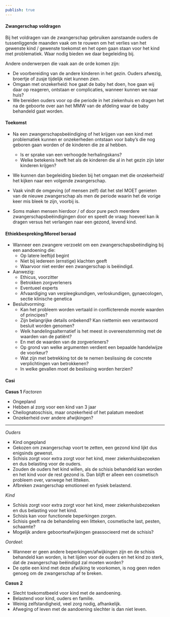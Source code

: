 ```yaml
---
publish: true
---
```


#### Zwangerschap voldragen
Bij het voldragen van de zwangerschap gebruiken aanstaande ouders de tussenliggende maanden vaak om te rouwen om het verlies van het gewenste kind / gewenste toekomst en het open gaan staan voor het kind met problematiek. 
Waar nodig bieden we daar begeleiding bij. 

Andere onderwerpen die vaak aan de orde komen zijn:
- De voorbereiding van de andere kinderen in het gezin. Ouders afwezig, broertje of zusje tijdelijk niet kunnen zien.
- Omgaan met onzekerheid: hoe gaat de baby het doen, hoe gaan wij daar op reageren, ontstaan er complicaties, wanneer kunnen we naar huis?
- We bereiden ouders voor op die periode in het ziekenhuis en dragen het na de geboorte over aan het MMW van de afdeling waar de baby behandeld gaat worden.

#### Toekomst
- Na een zwangerschapsbeëindiging of het krijgen van een kind met problematiek kunnen er onzekerheden ontstaan voor baby’s die nog geboren gaan worden of de kinderen die ze al hebben. 
	- Is er sprake van een verhoogde herhalingskans?
	- Welke betekenis heeft het als de kinderen die al in het gezin zijn later kinderen krijgen?

- We kunnen dan begeleiding bieden bij het omgaan met die onzekerheid/ het kijken naar een volgende zwangerschap.
- Vaak vindt de omgeving (of mensen zelf) dat het stel MOET genieten van de nieuwe zwangerschap als men de periode waarin het de vorige keer mis bleek te zijn, voorbij is.
- Soms maken mensen hierdoor / of door pure pech meerdere zwangerschapsbeëindigingen door en speelt de vraag: hoeveel kan ik dragen versus het verlangen naar een gezond, levend kind.

#### Ethiekbespreking/Moreel beraad
- Wanneer een zwangere verzoekt om een zwangerschapsbeëindiging bij een aandoening die:
	- Op latere leeftijd begint
	- Niet bij iedereen (ernstige) klachten geeft
	- Waarvoor niet eerder een zwangerschap is beëindigd. 
- Aanwezig:
	- Ethicus, voorzitter
	- Betrokken zorgverleners
	- Eventueel experts
	- Afvaardiging van verpleegkundigen, verloskundigen, gynaecologen, sectie klinische genetica
- Besluitvorming:
	-  Kan het probleem worden vertaald in conflicterende morele waarden of principes?
	- Zijn belangrijke details onbekend? Kan niettemin een verantwoord besluit worden genomen?
	- Welk handelingsalternatief is het meest in overeenstemming met de waarden van de patiënt?
	- En met de waarden van de zorgverleners? 
	- Op grond van welke argumenten verdient een bepaalde handelwijze de voorkeur?
	- Wat zijn met betrekking tot de te nemen beslissing de concrete verplichtingen van betrokkenen?
	- In welke gevallen moet de beslissing worden herzien?



#### Casi
**Casus 1**
*Factoren*
- Ongepland 
- Hebben al zorg voor een kind van 3 jaar
- Cheilognatoschisis, maar onzekerheid of het palatum meedoet
- Onzekerheid over andere afwijkingen?
---
*Ouders*
- Kind ongepland
- Gekozen om zwangerschap voort te zetten, een gezond kind lijkt dus enigsinds gewenst. 
- Schisis zorgt voor extra zorgt voor het kind, meer ziekenhuisbezoeken en dus belasting voor de ouders. 
- Zouden de ouders het kind willen, als de schisis behandeld kan worden en het kind voor de rest gezond is. Dan blijft er alleen een cosmetisch probleem over, vanwege het litteken.
- Afbreken zwangerschap emotioneel en fysiek belastend. 

*Kind*
- Schisis zorgt voor extra zorgt voor het kind, meer ziekenhuisbezoeken en dus belasting voor het kind. 
- Schisis kan voor functionele beperkingen zorgen. 
- Schisis geeft na de behandeling een litteken, cosmetische last, pesten, schaamte?
- Mogelijk andere geboorteafwijkingen geassocieerd met de schisis?

*Oordeel*:
- Wanneer er geen andere beperkingen/afwijkingen zijn en de schisis behandeld kan worden, is het lijden voor de ouders en het kind zo sterk, dat de zwangerschap beëindigd zal moeten worden?
- De optie een kind met deze afwijking te voorkomen, is nog geen reden genoeg om de zwangerschap af te breken. 


**Casus 2**
- Slecht toekomstbeeld voor kind met de aandoening. 
- Belastend voor kind, ouders en familie. 
- Weinig zelfstandigheid, veel zorg nodig, afhankelijk. 
- Afweging of leven met de aandoening slechter is dan niet leven. 

